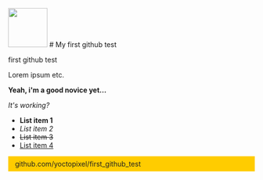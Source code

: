<!-- ![logo] (https://avatars1.githubusercontent.com/u/7441772?s=460) -->
<img src="https://avatars1.githubusercontent.com/u/7441772?s=460" width="80">
# My first github test

first github test

Lorem ipsum etc.

__Yeah, i'm a good novice yet...__

_It's working?_

* __List item 1__
* _List item 2_
* <s>List item 3</s>
* <u>List item 4</u>

<p style="background-color:#fc0;color:#222;padding:0.5em 1em;">github.com/yoctopixel/first_github_test</p>

